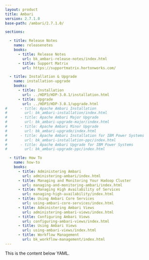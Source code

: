 ```yaml
---
layout: product
title: Ambari
version: 2.7.1.0
base-path: /ambari/2.7.1.0/

sections:

  - title: Release Notes
    name: releasenotes
    books:
      - title: Release Notes
        url: bk_ambari-release-notes/index.html
      - title: Support Matrix
        url: https://supportmatrix.hortonworks.com/

  - title: Installation & Upgrade
    name: installation-upgrade
    books:
      - title: Installation
        url: ../HDP3/HDP-3.0.1/installation.html
      - title: Upgrade
        url: ../HDP3/HDP-3.0.1/upgrade.html
#      - title: Apache Ambari Installation
#        url: bk_ambari-installation/index.html
#      - title: Apache Ambari Major Upgrade
#        url: bk_ambari-upgrade-major/index.html
#      - title: Apache Ambari Minor Upgrade
#        url: bk_ambari-upgrade/index.html
#      - title: Apache Ambari Installation for IBM Power Systems
#        url: bk_ambari-installation-ppc/index.html
#      - title: Apache Ambari Upgrade for IBM Power Systems
#        url: bk_ambari-upgrade-ppc/index.html

  - title: How To
    name: how-to
    books:
      - title: Administering Ambari
        url: administering-ambari/index.html
      - title: Managing and Monitoring Your Hadoop Cluster
        url: managing-and-monitoring-ambari/index.html
      - title: Managing High Availability of Services
        url: managing-high-availability/index.html
      - title: Using Ambari Core Services
        url: using-ambari-core-services/index.html
      - title: Administering Ambari Views
        url: administering-ambari-views/index.html
      - title: Configuring Ambari Views
        url: configuring-ambari-views/index.html
      - title: Using Ambari Views
        url: using-ambari-views/index.html
      - title: Workflow Management
        url: bk_workflow-management/index.html
---
```


This is the content below YAML.

